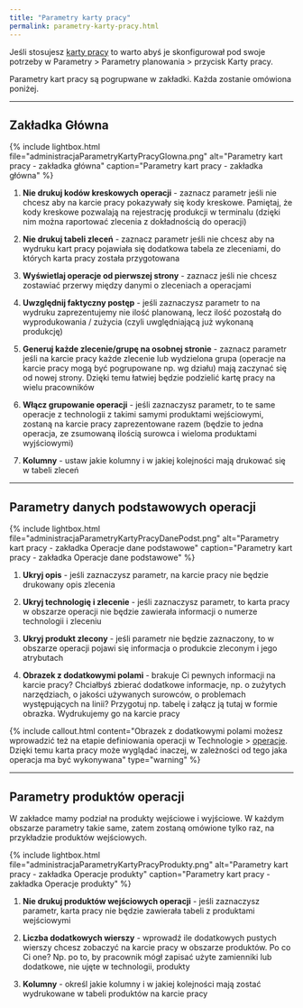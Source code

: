 ```yaml
---
title: "Parametry karty pracy"
permalink: parametry-karty-pracy.html 
---
```


Jeśli stosujesz [karty pracy](/karty-pracy) to warto abyś je skonfigurował pod swoje potrzeby w Parametry > Parametry planowania > przycisk Karty pracy.

Parametry kart pracy są pogrupwane w zakładki. Każda zostanie omówiona poniżej.

---

## Zakładka Główna


{% include lightbox.html file="administracjaParametryKartyPracyGlowna.png" alt="Parametry kart pracy - zakładka główna" caption="Parametry kart pracy - zakładka główna" %}

1. **Nie drukuj kodów kreskowych operacji** - zaznacz parametr jeśli nie chcesz aby na karcie pracy pokazywały się kody kreskowe. Pamiętaj, że kody kreskowe pozwalają na rejestrację produkcji w terminalu (dzięki nim można raportować zlecenia z dokładnością do operacji)

2. **Nie drukuj tabeli zleceń** - zaznacz parametr jeśli nie chcesz aby na wydruku kart pracy pojawiała się dodatkowa tabela ze zleceniami, do których karta pracy została przygotowana

3. **Wyświetlaj operacje od pierwszej strony** - zaznacz jeśli nie chcesz zostawiać przerwy między danymi o zleceniach a operacjami

4. **Uwzględnij faktyczny postęp** - jeśli zaznaczysz parametr to na wydruku zaprezentujemy nie ilość planowaną, lecz ilość pozostałą do wyprodukowania / zużycia (czyli uwględniającą już wykonaną produkcję)

5. **Generuj każde zlecenie/grupę na osobnej stronie** - zaznacz parametr jeśli na karcie pracy każde zlecenie lub wydzielona grupa (operacje na karcie pracy mogą być pogrupowane np. wg działu) mają zaczynać się od nowej strony. Dzięki temu łatwiej będzie podzielić kartę pracy na wielu pracowników

6. **Włącz grupowanie operacji** - jeśli zaznaczysz parametr, to te same operacje z technologii z takimi samymi produktami wejściowymi, zostaną na karcie pracy zaprezentowane razem (będzie to jedna operacja, ze zsumowaną ilością surowca i wieloma produktami wyjściowymi)

7. **Kolumny** - ustaw jakie kolumny i w jakiej kolejności mają drukować się w tabeli zleceń

---

## Parametry danych podstawowych operacji


{% include lightbox.html file="administracjaParametryKartyPracyDanePodst.png" alt="Parametry kart pracy - zakładka Operacje dane podstawowe" caption="Parametry kart pracy - zakładka Operacje dane podstawowe" %}

1. **Ukryj opis** - jeśli zaznaczysz parametr, na karcie pracy nie będzie drukowany opis zlecenia

2. **Ukryj technologię i zlecenie** - jeśli zaznaczysz parametr, to karta pracy w obszarze operacji nie będzie zawierała informacji o numerze technologii i zleceniu

3. **Ukryj produkt zlecony** - jeśli parametr nie będzie zaznaczony, to w obszarze operacji pojawi się informacja o produkcie zleconym i jego atrybutach

4. **Obrazek z dodatkowymi polami** - brakuje Ci pewnych informacji na karcie pracy? Chciałbyś zbierać dodatkowe informacje, np. o zużytych narzędziach, o jakości używanych surowców, o problemach występujących na linii? Przygotuj np. tabelę i załącz ją tutaj w formie obrazka. Wydrukujemy go na karcie pracy

{% include callout.html content="Obrazek z dodatkowymi polami możesz wprowadzić też na etapie definiowania operacji w Technologie > [operacje](/operacje). Dzięki temu karta pracy może wyglądać inaczej, w zależności od tego jaka operacja ma być wykonywana" type="warning" %} 

---

## Parametry produktów operacji

W zakładce mamy podział na produkty wejściowe i wyjściowe. W każdym obszarze parametry takie same, zatem zostaną omówione tylko raz, na przykładzie produktów wejściowych.

{% include lightbox.html file="administracjaParametryKartyPracyProdukty.png" alt="Parametry kart pracy - zakładka Operacje produkty" caption="Parametry kart pracy - zakładka Operacje produkty" %}

1. **Nie drukuj produktów wejściowych operacji** - jeśli zaznaczysz parametr, karta pracy nie będzie zawierała tabeli z produktami wejściowymi

2. **Liczba dodatkowych wierszy** - wprowadź ile dodatkowych pustych wierszy chcesz zobaczyć na karcie pracy w obszarze produktów. Po co Ci one? Np. po to, by pracownik mógł zapisać użyte zamienniki lub dodatkowe, nie ujęte w technologii, produkty

3. **Kolumny** - określ jakie kolumny i w jakiej kolejności mają zostać wydrukowane w tabeli produktów na karcie pracy